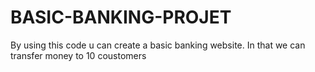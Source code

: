 # BASIC-BANKING-PROJET
By using this code u can create a basic banking website. In that we can transfer money to 10 coustomers
